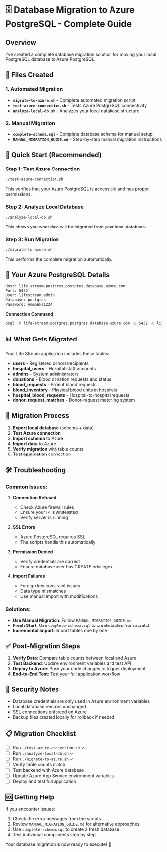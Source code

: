 # 🗄️ Database Migration to Azure PostgreSQL - Complete Guide

## Overview

I've created a complete database migration solution for moving your local PostgreSQL database to Azure PostgreSQL.

## 📁 Files Created

### 1. Automated Migration

- **`migrate-to-azure.sh`** - Complete automated migration script
- **`test-azure-connection.sh`** - Tests Azure PostgreSQL connectivity
- **`analyze-local-db.sh`** - Analyzes your local database structure

### 2. Manual Migration

- **`complete-schema.sql`** - Complete database schema for manual setup
- **`MANUAL_MIGRATION_GUIDE.md`** - Step-by-step manual migration instructions

## 🚀 Quick Start (Recommended)

### Step 1: Test Azure Connection

```bash
./test-azure-connection.sh
```

This verifies that your Azure PostgreSQL is accessible and has proper permissions.

### Step 2: Analyze Local Database

```bash
./analyze-local-db.sh
```

This shows you what data will be migrated from your local database.

### Step 3: Run Migration

```bash
./migrate-to-azure.sh
```

This performs the complete migration automatically.

## 🔧 Your Azure PostgreSQL Details

```bash
Host: life-stream-postgres.postgres.database.azure.com
Port: 5432
User: lifestream_admin
Database: postgres
Password: AmmoEka1234
```

**Connection Command:**

```bash
psql -h life-stream-postgres.postgres.database.azure.com -p 5432 -U lifestream_admin postgres
```

## 📊 What Gets Migrated

Your Life Stream application includes these tables:

- **users** - Registered donors/recipients
- **hospital_users** - Hospital staff accounts
- **admins** - System administrators
- **donations** - Blood donation requests and status
- **blood_requests** - Patient blood requests
- **blood_inventory** - Physical blood units in hospitals
- **hospital_blood_requests** - Hospital-to-hospital requests
- **donor_request_matches** - Donor-request matching system

## 🔄 Migration Process

1. **Export local database** (schema + data)
2. **Test Azure connection**
3. **Import schema** to Azure
4. **Import data** to Azure
5. **Verify migration** with table counts
6. **Test application** connection

## 🛠️ Troubleshooting

### Common Issues:

1. **Connection Refused**

   - Check Azure firewall rules
   - Ensure your IP is whitelisted
   - Verify server is running

2. **SSL Errors**

   - Azure PostgreSQL requires SSL
   - The scripts handle this automatically

3. **Permission Denied**

   - Verify credentials are correct
   - Ensure database user has CREATE privileges

4. **Import Failures**
   - Foreign key constraint issues
   - Data type mismatches
   - Use manual import with modifications

### Solutions:

- **Use Manual Migration**: Follow `MANUAL_MIGRATION_GUIDE.md`
- **Fresh Start**: Use `complete-schema.sql` to create tables from scratch
- **Incremental Import**: Import tables one by one

## ✅ Post-Migration Steps

1. **Verify Data**: Compare table counts between local and Azure
2. **Test Backend**: Update environment variables and test API
3. **Deploy to Azure**: Push your code changes to trigger deployment
4. **End-to-End Test**: Test your full application workflow

## 🔐 Security Notes

- Database credentials are only used in Azure environment variables
- Local database remains unchanged
- SSL connections enforced on Azure
- Backup files created locally for rollback if needed

## 📋 Migration Checklist

- [ ] Run `./test-azure-connection.sh` ✓
- [ ] Run `./analyze-local-db.sh` ✓
- [ ] Run `./migrate-to-azure.sh` ✓
- [ ] Verify table counts match
- [ ] Test backend with Azure database
- [ ] Update Azure App Service environment variables
- [ ] Deploy and test full application

## 🆘 Getting Help

If you encounter issues:

1. Check the error messages from the scripts
2. Review `MANUAL_MIGRATION_GUIDE.md` for alternative approaches
3. Use `complete-schema.sql` to create a fresh database
4. Test individual components step by step

Your database migration is now ready to execute! 🎉
